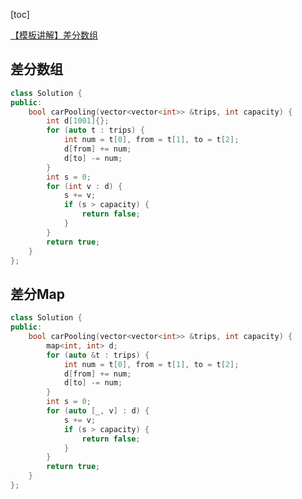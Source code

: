[toc]



[【模板讲解】差分数组](https://leetcode.cn/problems/car-pooling/solution/suan-fa-xiao-ke-tang-chai-fen-shu-zu-fu-9d4ra/)

## 差分数组

```cpp
class Solution {
public:
    bool carPooling(vector<vector<int>> &trips, int capacity) {
        int d[1001]{};
        for (auto t : trips) {
            int num = t[0], from = t[1], to = t[2];
            d[from] += num;
            d[to] -= num;
        }
        int s = 0;
        for (int v : d) {
            s += v;
            if (s > capacity) {
                return false;
            }
        }
        return true;
    }
};
```

## 差分Map

```c++
class Solution {
public:
    bool carPooling(vector<vector<int>> &trips, int capacity) {
        map<int, int> d;
        for (auto &t : trips) {
            int num = t[0], from = t[1], to = t[2];
            d[from] += num;
            d[to] -= num;
        }
        int s = 0;
        for (auto [_, v] : d) {
            s += v;
            if (s > capacity) {
                return false;
            }
        }
        return true;
    }
};
```

